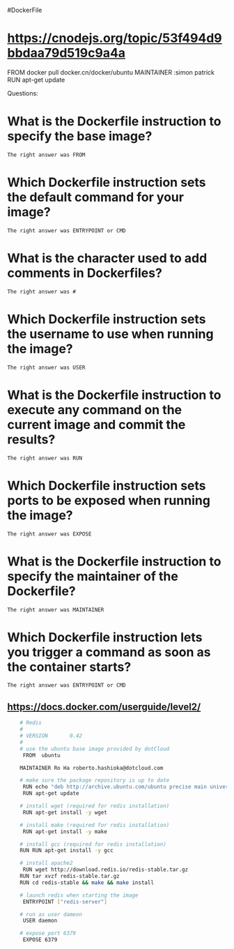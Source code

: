 #DockerFile
# https://cnodejs.org/topic/53f494d9bbdaa79d519c9a4a

FROM docker pull docker.cn/docker/ubuntu
MAINTAINER :simon patrick
RUN apt-get update

Questions:
# What is the Dockerfile instruction to specify the base image?
    The right answer was FROM
# Which Dockerfile instruction sets the default command for your image?
    The right answer was ENTRYPOINT or CMD
# What is the character used to add comments in Dockerfiles?
    The right answer was #
# Which Dockerfile instruction sets the username to use when running the image?
    The right answer was USER
# What is the Dockerfile instruction to execute any command on the current image and commit the results?
    The right answer was RUN
# Which Dockerfile instruction sets ports to be exposed when running the image?
    The right answer was EXPOSE
# What is the Dockerfile instruction to specify the maintainer of the Dockerfile?
    The right answer was MAINTAINER
# Which Dockerfile instruction lets you trigger a command as soon as the container starts?
    The right answer was ENTRYPOINT or CMD

## https://docs.docker.com/userguide/level2/


``` bash
    # Redis
    #
    # VERSION       0.42
    #
    # use the ubuntu base image provided by dotCloud
     FROM  ubuntu

    MAINTAINER Ro Ha roberto.hashioka@dotcloud.com

    # make sure the package repository is up to date
     RUN echo "deb http://archive.ubuntu.com/ubuntu precise main universe" > /etc/apt/sources.list
     RUN apt-get update

    # install wget (required for redis installation)
     RUN apt-get install -y wget

    # install make (required for redis installation)
     RUN apt-get install -y make

    # install gcc (required for redis installation)
    RUN RUN apt-get install -y gcc

    # install apache2
     RUN wget http://download.redis.io/redis-stable.tar.gz
    RUN tar xvzf redis-stable.tar.gz
    RUN cd redis-stable && make && make install

    # launch redis when starting the image
     ENTRYPOINT ["redis-server"]

    # run as user dameon
     USER daemon

    # expose port 6379
     EXPOSE 6379
```